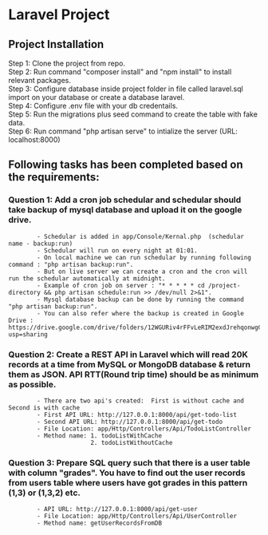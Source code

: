 # Laravel Project

## Project Installation <br>
Step 1: Clone the project from repo.<br>
Step 2: Run command "composer install" and "npm install" to install relevant packages.<br>
Step 3: Configure database inside project folder in file called laravel.sql import on your database or create a database laravel.<br>
Step 4: Configure .env file with your db credentails.<br>
Step 5: Run the migrations plus seed command to create the table with fake data.<br>
Step 6: Run command "php artisan serve" to intialize the server (URL: localhost:8000)<br>

## Following tasks has been completed based on the requirements:

### Question 1: Add a cron job schedular and schedular should take backup of mysql database and upload it on the google drive.
            - Schedular is added in app/Console/Kernal.php  (schedular name - backup:run)
            - Schedular will run on every night at 01:01.
            - On local machine we can run schedular by running following command : "php artisan backup:run".
            - But on live server we can create a cron and the cron will run the schedular automatically at midnight.
            - Example of cron job on server : "* * * * * cd /project-directory && php artisan schedule:run >> /dev/null 2>&1".
            - Mysql database backup can be done by running the command "php artisan backup:run".
            - You can also refer where the backup is created in Google Drive : https://drive.google.com/drive/folders/12WGURiv4rFFvLeRIM2exdJrehqonwgCq?usp=sharing

### Question 2: Create a REST API in Laravel which will read 20K records at a time from MySQL or MongoDB database & return them as JSON. API RTT(Round trip time) should be as minimum as possible.
            - There are two api's created:  First is without cache and Second is with cache
            - First API URL: http://127.0.0.1:8000/api/get-todo-list
            - Second API URL: http://127.0.0.1:8000/api/get-todo
            - File Location: app/Http/Controllers/Api/TodoListController
            - Method name: 1. todoListWithCache 
                           2. todoListWithoutCache
                           
### Question 3: Prepare SQL query such that there is a user table with column "grades". You have to find out the user records from users table where users have got grades in this pattern (1,3) or (1,3,2) etc.
            - API URL: http://127.0.0.1:8000/api/get-user
            - File Location: app/Http/Controllers/Api/UserController
            - Method name: getUserRecordsFromDB
